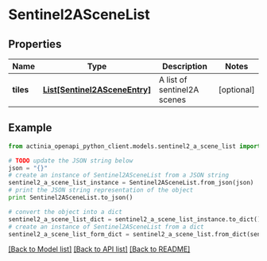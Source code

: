 # Sentinel2ASceneList


## Properties
Name | Type | Description | Notes
------------ | ------------- | ------------- | -------------
**tiles** | [**List[Sentinel2ASceneEntry]**](Sentinel2ASceneEntry.md) | A list of sentinel2A scenes | [optional] 

## Example

```python
from actinia_openapi_python_client.models.sentinel2_a_scene_list import Sentinel2ASceneList

# TODO update the JSON string below
json = "{}"
# create an instance of Sentinel2ASceneList from a JSON string
sentinel2_a_scene_list_instance = Sentinel2ASceneList.from_json(json)
# print the JSON string representation of the object
print Sentinel2ASceneList.to_json()

# convert the object into a dict
sentinel2_a_scene_list_dict = sentinel2_a_scene_list_instance.to_dict()
# create an instance of Sentinel2ASceneList from a dict
sentinel2_a_scene_list_form_dict = sentinel2_a_scene_list.from_dict(sentinel2_a_scene_list_dict)
```
[[Back to Model list]](../README.md#documentation-for-models) [[Back to API list]](../README.md#documentation-for-api-endpoints) [[Back to README]](../README.md)


